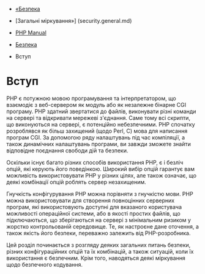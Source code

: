 - [«Безпека](security.md)
- [Загальні міркування»] (security.general.md)

- [PHP Manual](index.md)
- [Безпека](security.md)
- Вступ

# Вступ

PHP є потужною мовою програмування та інтерпретатором,
що взаємодіє з веб-сервером як модуль або як незалежне
бінарне CGI програму. PHP здатний звертатися до файлів, виконувати
різні команди на сервері та відкривати мережеві з'єднання. Саме
тому всі скрипти, що виконуються на сервері, є потенційно
небезпечними. PHP спочатку розроблявся як більш захищений
(щодо Perl, C) мова для написання програм CGI. За допомогою
ряду налаштувань під час компіляції, а також динамічних налаштувань
програми, ви завжди зможете знайти відповідне поєднання свободи
дій та безпеки.

Оскільки існує багато різних способів використання PHP, є
і безліч опцій, які керують його поведінкою. Широкий вибір опцій
гарантує вам можливість використовувати PHP у різних цілях, але також
означає, що деякі комбінації опцій роблять сервер незахищеним.

Гнучкість конфігурування PHP можна порівняти з гнучкістю мови.
PHP можна використовувати для створення повноцінних серверних програм,
які використовують доступні для вказаного користувача можливості
операційної системи, або в якості простих файлів, що підключаються,
що зберігаються на сервері з мінімальним ризиком у жорстко контрольованій
середовище. Те, як настроєне дане оточення, а також якість його
безпеки, переважно залежить від PHP-розробника.

Цей розділ починається з розгляду деяких загальних питань
безпеки, різних конфігураційних опцій та їх комбінацій, а також
ситуацій, коли їх використання є безпечним. Крім того,
наводяться деякі міркування щодо безпечного кодування.
